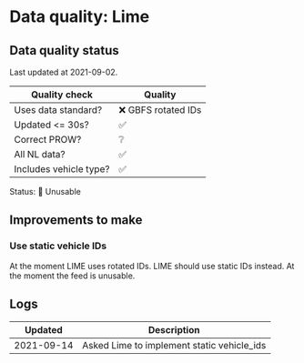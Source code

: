 # Data quality: Lime

## Data quality status

Last updated at 2021-09-02.

| **Quality check**           | **Quality**
| --                          | --                  |
| Uses data standard?         | ❌ GBFS rotated IDs
| Updated <= 30s?             | ✅
| Correct PROW?               | ❔
| All NL data?                | ✅
| Includes vehicle type?      | ✅

Status: 🔴 Unusable

## Improvements to make

### Use static vehicle IDs

At the moment LIME uses rotated IDs. LIME should use static IDs instead. At the moment the feed is unusable.

## Logs

|Updated    |Description
|----       |---
|2021-09-14 |Asked Lime to implement static vehicle_ids
